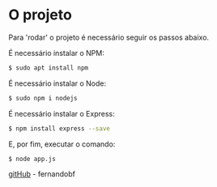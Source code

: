 # O projeto

Para 'rodar' o projeto é necessário seguir os passos abaixo.

É necessário instalar o NPM:
```sh
$ sudo apt install npm
```
É necessário instalar o Node:
```sh
$ sudo npm i nodejs
```
É necessário instalar o Express:
```sh
$ npm install express --save
```
E, por fim, executar o comando:
```sh
$ node app.js
```
[gitHub](https://github.com/fernandobf) - fernandobf
